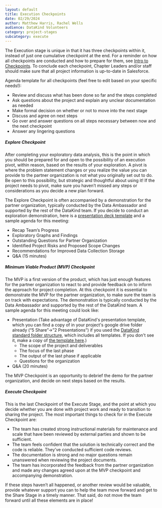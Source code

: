 ```yaml
---
layout: default
title: Execution Checkpoints
date: 02/29/2024
author: Matthew Harris, Rachel Wells
audience: DataKind Volunteers
category: project-stages
subcategory: execute
---
```


The Execution stage is unique in that it has three checkpoints within it, instead of just one cumulative checkpoint at the end. For a reminder on how all checkpoints are conducted and how to prepare for them, see [Intro to Checkpoints](/project-stages/discovery/discovery_checkpoint). To conclude each checkpoint, Chapter Leaders and/or staff should make sure that all project information is up\-to\-date in Salesforce.


Agenda template for all checkpoints (feel free to edit based on your specific needs!):


* Review and discuss what has been done so far and the steps completed
* Ask questions about the project and explain any unclear documentation as needed
* Make formal decision on whether or not to move into the next stage
* Discuss and agree on next steps
* Go over and answer questions on all steps necessary between now and the next checkpoint
* Answer any lingering questions


##### Explore Checkpoint


After completing your exploratory data analysis, this is the point in which you should be prepared for and open to the possibility of an execution pivot, within reason, based on the results of your exploration. A pivot is where the problem statement changes or you realize the value you can provide to the partner organization is not what you originally set out to do. Be open to this possibility, but strategic and thoughtful about using it! If the project needs to pivot, make sure you haven’t missed any steps or considerations as you decide a new plan forward.


The Explore Checkpoint is often accompanied by a demonstration for the partner organization, typically conducted by the Data Ambassador and supported by the rest of the DataKind team. If you decide to conduct an exploration demonstration, here is a [presentation deck template](https://docs.google.com/presentation/d/1dgDw7zpYthHpZST63MwI5X52p8y5ktMyCf2DpC3E7qY/edit?usp=sharing) and a sample agenda for this meeting:


* Recap Team’s Progress
* Exploratory Graphs and Findings
* Outstanding Questions for Partner Organization
* Identified Project Risks and Proposed Scope Changes
* Recommendations for Improved Data Collection Storage
* Q\&A (15 minutes)


##### Minimum Viable Product (MVP) Checkpoint


The MVP is a first version of the product, which has just enough features for the partner organization to react to and provide feedback on to inform the approach for project completion. At this checkpoint it is essential to demonstrate the MVP for the partner organization, to make sure the team is on track with expectations. The demonstration is typically conducted by the Data Ambassador and supported by the rest of the DataKind team. A sample agenda for this meeting could look like:


* Presentation (Take advantage of DataKind's presentation template, which you can find a copy of in your project's google drive folder already (“5 Share”→”2 Presentations”) if you used the [DataKind standard folder structure](/project-stages/discovery/discovery_resources), which includes all templates. If you don't see it, make a copy of [the template here](https://drive.google.com/drive/folders/1x6gUmtj4tpHZr2nhHbnFQjkhmpoVheQ0).)
	+ The scope of the project and deliverables
	+ The focus of the last phase
	+ The output of the last phase if applicable
	+ Questions for the organization
* Q&A (20 minutes)


The MVP Checkpoint is an opportunity to debrief the demo for the partner organization, and decide on next steps based on the results. 


##### Execute Checkpoint


This is the last Checkpoint of the Execute Stage, and the point at which you decide whether you are done with project work and ready to transition to sharing the project. The most important things to check for in the Execute Checkpoint are:


* The team has created strong instructional materials for maintenance and scale that have been reviewed by external parties and shown to be sufficient.
* The team feels confident that the solution is technically correct and the code is reliable. They’ve conducted sufficient code reviews.
* The documentation is strong and no major questions remain unanswered when reviewing the project documents.
* The team has incorporated the feedback from the partner organization and made any changes agreed upon at the MVP checkpoint and accompanying demonstration.


If these steps haven’t all happened, or another review would be valuable, provide whatever support you can to help the team move forward and get to the Share Stage in a timely manner. That said, do not move the team forward until all these elements are in place!